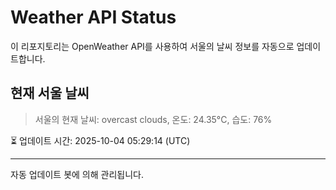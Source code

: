 
# Weather API Status

이 리포지토리는 OpenWeather API를 사용하여 서울의 날씨 정보를 자동으로 업데이트합니다.

## 현재 서울 날씨
> 서울의 현재 날씨: overcast clouds, 온도: 24.35°C, 습도: 76%

⏳ 업데이트 시간: 2025-10-04 05:29:14 (UTC)

---
자동 업데이트 봇에 의해 관리됩니다.
